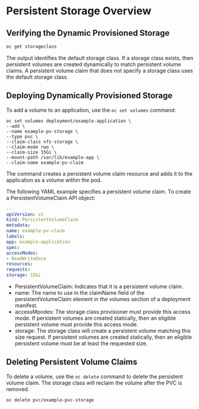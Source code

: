 # Persistent Storage Overview

## Verifying the Dynamic Provisioned Storage
```sh
oc get storageclass
```
The output identifies the default storage class. If a storage class exists, then persistent volumes are created dynamically to match persistent volume claims. A persistent volume claim that does not specify a storage class uses the default storage class.

## Deploying Dynamically Provisioned Storage
To add a volume to an application, use the `oc set volumes` command:
```
oc set volumes deployment/example-application \
--add \
--name example-pv-storage \
--type pvc \
--claim-class nfs-storage \
--claim-mode rwo \
--claim-size 15Gi \ 
--mount-path /var/lib/example-app \
--claim-name example-pv-claim
```
The command creates a persistent volume claim resource and adds it to the application as a
volume within the pod.

The following YAML example specifies a persistent volume claim.
To create a PersistentVolumeClaim API object:
```yaml
---
apiVersion: v1
kind: PersistentVolumeClaim
metadata:
name: example-pv-claim
labels:
app: example-application
spec:
accessModes:
- ReadWriteOnce
resources:
requests:
storage: 15Gi
```
- PersistentVolumeClaim: Indicates that it is a persistent volume claim.
- name: The name to use in the claimName field of the persistentVolumeClaim element in the volumes section of a deployment manifest.
- accessMpodes: The storage class provisioner must provide this access mode. If persistent volumes are created statically, then an eligible persistent volume must provide this access mode.
- storage: The storage class will create a persistent volume matching this size request. If persistent volumes are created statically, then an eligible persistent volume must be at least the requested size.


## Deleting Persistent Volume Claims
To delete a volume, use the `oc delete` command to delete the persistent volume claim. The
storage class will reclaim the volume after the PVC is removed.
```
oc delete pvc/example-pvc-storage
```